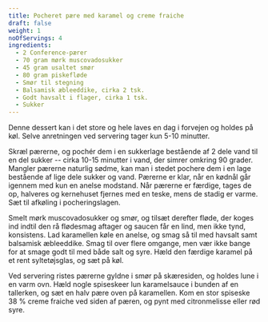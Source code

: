 ```yaml
---
title: Pocheret pære med karamel og creme fraiche
draft: false
weight: 1
noOfServings: 4
ingredients:
  - 2 Conference-pærer
  - 70 gram mørk muscovadosukker
  - 45 gram usaltet smør
  - 80 gram piskefløde
  - Smør til stegning
  - Balsamisk æbleeddike, cirka 2 tsk.
  - Godt havsalt i flager, cirka 1 tsk.
  - Sukker
---
```


Denne dessert kan i det store og hele laves en dag i forvejen og holdes
på køl. Selve anretningen ved servering tager kun 5-10 minutter.

Skræl pærerne, og pochér dem i en sukkerlage bestående af 2 dele vand
til en del sukker -- cirka 10-15 minutter i vand, der simrer omkring 90
grader. Mangler pærerne naturlig sødme, kan man i stedet pochere dem i
en lage bestående af lige dele sukker og vand. Pærerne er klar, når en
kødnål går igennem med kun en anelse modstand. Når pærerne er færdige,
tages de op, halveres og kernehuset fjernes med en teske, mens de stadig
er varme. Sæt til afkøling i pocheringslagen.

Smelt mørk muscovadosukker og smør, og tilsæt derefter fløde, der koges
ind indtil den rå flødesmag aftager og saucen får en lind, men ikke
tynd, konsistens. Lad karamellen køle en anelse, og smag så til med
havsalt samt balsamisk æbleeddike. Smag til over flere omgange, men vær
ikke bange for at smage godt til med både salt og syre. Hæld den færdige
karamel på et rent syltetøjsglas, og sæt på køl.

Ved servering ristes pærerne gyldne i smør på skæresiden, og holdes lune
i en varm ovn. Hæld nogle spiseskeer lun karamelsauce i bunden af en
tallerken, og sæt en halv pære oven på karamellen. Kom en stor spiseske
38 % creme fraiche ved siden af pæren, og pynt med citronmelisse eller
rød syre.

